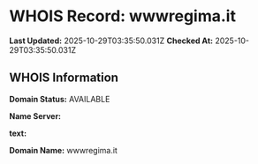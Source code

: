 # WHOIS Record: wwwregima.it

**Last Updated:** 2025-10-29T03:35:50.031Z
**Checked At:** 2025-10-29T03:35:50.031Z

## WHOIS Information

**Domain Status:** AVAILABLE

**Name Server:** 

**text:** 

**Domain Name:** wwwregima.it

